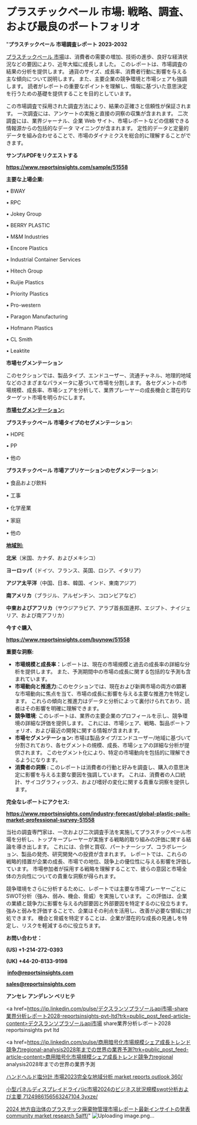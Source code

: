 # プラスチックペール 市場: 戦略、調査、および最良のポートフォリオ

"<strong>プラスチックペール 市場調査レポート 2023-2032</strong>

<a href=https://www.reportsinsights.com/sample/51558>プラスチックペール 市場</a>は、消費者の需要の増加、技術の進歩、良好な経済状況などの要因により、近年大幅に成長しました。 このレポートは、市場調査の結果の分析を提供します。 通貨のサイズ、成長率、消費者行動に影響を与える主な傾向について説明します。 また、主要企業の競争環境と市場シェアも強調します。 読者がレポートの重要なポイントを理解し、情報に基づいた意思決定を行うための基礎を提供することを目的としています。

この市場調査で採用された調査方法により、結果の正確さと信頼性が保証されます。 一次調査には、アンケートの実施と直接の洞察の収集が含まれます。 二次調査には、業界ジャーナル、企業 Web サイト、市場レポートなどの信頼できる情報源からの包括的なデータ マイニングが含まれます。 定性的データと定量的データを組み合わせることで、市場のダイナミクスを総合的に理解することができます。

<strong><b>サンプルPDFをリクエストする</b></strong>

<a href=https://www.reportsinsights.com/sample/51558><strong><u>https://www.reportsinsights.com/sample/51558</u></strong></a>

<strong>主要な上場企業:</strong>

• BWAY

• RPC

• Jokey Group

• BERRY PLASTIC

• M&M Industries

• Encore Plastics

• Industrial Container Services

• Hitech Group

• Ruijie Plastics

• Priority Plastics

• Pro-western

• Paragon Manufacturing

• Hofmann Plastics

• CL Smith

• Leaktite

<strong>市場セグメンテーション</strong>

このセクションでは、製品タイプ、エンドユーザー、流通チャネル、地理的地域などのさまざまなパラメータに基づいて市場を分割します。 各セグメントの市場規模、成長率、市場シェアを分析して、業界プレーヤーの成長機会と潜在的なターゲット市場を明らかにします。

<strong><u>市場セグメンテーション</u></strong><strong><u>:</u></strong>

<strong>プラスチックペール 市場タイプのセグメンテーション:</strong>

• HDPE

• PP

• 他の

<strong>プラスチックペール 市場アプリケーションのセグメンテーション:</strong>

• 食品および飲料

• 工事

• 化学産業

• 家庭

• 他の

<strong><u>地域別</u></strong><strong><u>:</u></strong>

<strong>北米</strong>（米国、カナダ、およびメキシコ）

<strong>ヨーロッパ</strong>（ドイツ、フランス、英国、ロシア、イタリア）

<strong>アジア太平洋</strong>（中国、日本、韓国、インド、東南アジア）

<strong>南アメリカ</strong>（ブラジル、アルゼンチン、コロンビアなど）

<strong>中東およびアフリカ</strong>（サウジアラビア、アラブ首長国連邦、エジプト、ナイジェリア、および南アフリカ）

<strong>今すぐ購入</strong>

<a href=https://www.reportsinsights.com/buynow/51558><strong><u>https://www.reportsinsights.com/buynow/51558</u></strong></a>

<strong>重要な洞察:</strong>
<ul>
  <li><strong>市場規模と成長率：</strong>レポートは、現在の市場規模と過去の成長率の詳細な分析を提供します。 また、予測期間中の市場の成長に関する包括的な予測も含まれています。</li>
  <li><strong>市場動向と推進力:</strong>このセクションでは、現在および新興市場の両方の顕著な市場動向に焦点を当て、市場の成長に影響を与える主要な推進力を特定します。 これらの傾向と推進力はデータと分析によって裏付けられており、読者はその影響を明確に理解できます。</li>
  <li><strong>競争環境</strong>: このレポートは、業界の主要企業のプロフィールを示し、競争環境の詳細な評価を提供します。 これには、市場シェア、戦略、製品ポートフォリオ、および最近の開発に関する情報が含まれます。</li>
  <li><strong>市場セグメンテーション: </strong>市場は製品タイプ/エンドユーザー/地域に基づいて分割されており、各セグメントの規模、成長、市場シェアの詳細な分析が提供されます。 このセグメント化により、特定の市場動向を包括的に理解できるようになります。</li>
  <li><strong>消費者の洞察 : </strong>このレポートは消費者の行動と好みを調査し、購入の意思決定に影響を与える主要な要因を強調しています。 これは、消費者の人口統計、サイコグラフィックス、および嗜好の変化に関する貴重な洞察を提供します。</li>
</ul>
<strong>完全なレポートにアクセス:</strong>

<a href=https://www.reportsinsights.com/industry-forecast/global-plastic-pails-market-professional-survey-51558><strong><u><b>https://www.reportsinsights.com/industry-forecast/global-plastic-pails-market-professional-survey-51558</b></u></strong></a>

当社の調査専門家は、一次および二次調査手法を実施してプラスチックペール市場を分析し、トップキープレーヤーが実施する戦略的取り組みの評価に関する結論を導き出します。 これには、合併と買収、パートナーシップ、コラボレーション、製品の発売、研究開発への投資が含まれます。 レポートでは、これらの戦略的措置が企業の成長、市場での地位、競争上の優位性に与える影響を評価しています。 市場参加者が採用する戦略を理解することで、彼らの意図と市場全体の方向性についての貴重な洞察が得られます。

競争環境をさらに分析するために、レポートでは主要な市場プレーヤーごとにSWOT分析（強み、弱み、機会、脅威）を実施しています。 この評価は、企業の業績と競争力に影響を与える内部要因と外部要因を特定するのに役立ちます。 強みと弱みを評価することで、企業はその利点を活用し、改善が必要な領域に対処できます。 機会と脅威を特定することは、企業が潜在的な成長の見通しを特定し、リスクを軽減するのに役立ちます。

<strong>お問い合わせ：</strong>

<strong>(US) +1-214-272-0393</strong>

<strong>(UK) +44-20-8133-9198</strong>

<strong> </strong><a href=info@reportsinsights.com><strong><u>info@reportsinsights.com</u></strong></a>

<a href=sales@reportsinsights.com><strong><u>sales@reportsinsights.com</u></strong></a>

<strong>アンセレ アンデレン ベリヒテ</strong>

<a href=https://jp.linkedin.com/pulse/デクスランソプラゾールapi市場-share業界分析レポート2028-reportsinsights-pvt-ltd?trk=public_post_feed-article-content>デクスランソプラゾールapi市場 share業界分析レポート2028 reportsinsights pvt ltd</a>

<a href=https://jp.linkedin.com/pulse/商用暗号化市場規模シェア成長トレンド競争力regional-analysis2028年までの世界の業界予測?trk=public_post_feed-article-content>商用暗号化市場規模シェア成長トレンド競争力regional analysis2028年までの世界の業界予測</a>

<a href=https://www.linkedin.com/pulse/ハンドヘルド塩分計-市場2023完全な地域分析-market-reports-outlook-360/>ハンドヘルド塩分計 市場2023完全な地域分析 market reports outlook 360/</a>

<a href=https://www.linkedin.com/pulse/小型パネルディスプレイドライバic市場2024のビジネス状況規模swot分析および主要-7124986156563247104-3yxze/>小型パネルディスプレイドライバic市場2024のビジネス状況規模swot分析および主要 7124986156563247104 3yxze/</a>

<a href=https://www.linkedin.com/pulse/2024-地方自治体のプラスチック廃棄物管理市場レポート最新インサイトの発表-community-market-research-5alff/>2024 地方自治体のプラスチック廃棄物管理市場レポート最新インサイトの発表 community market research 5alff/</a>"
![Uploading image.png…]()
